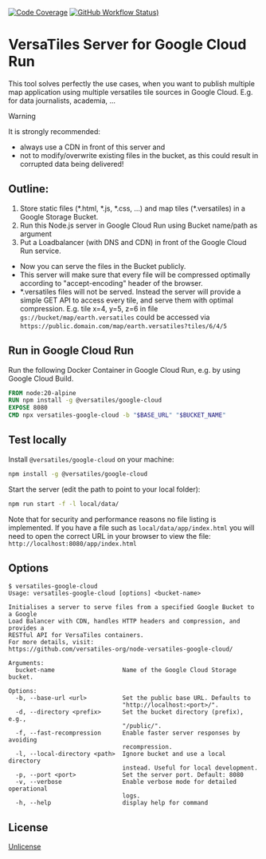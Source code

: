 [![Code Coverage](https://codecov.io/gh/versatiles-org/node-versatiles-google-cloud/branch/main/graph/badge.svg?token=IDHAI13M0K)](https://codecov.io/gh/versatiles-org/node-versatiles-google-cloud)
[![GitHub Workflow Status)](https://img.shields.io/github/actions/workflow/status/versatiles-org/node-versatiles-google-cloud/ci.yml)](https://github.com/versatiles-org/node-versatiles-google-cloud/actions/workflows/ci.yml)

# VersaTiles Server for Google Cloud Run

This tool solves perfectly the use cases, when you want to publish multiple map application using multiple versatiles tile sources in Google Cloud.
E.g. for data journalists, academia, ...

> [!WARNING]
> It is strongly recommended:
> - always use a CDN in front of this server and
> - not to modify/overwrite existing files in the bucket, as this could result in corrupted data being delivered!

## Outline:

1. Store static files (\*.html, \*.js, \*.css, …) and map tiles (\*.versatiles) in a Google Storage Bucket.
2. Run this Node.js server in Google Cloud Run using Bucket name/path as argument
3. Put a Loadbalancer (with DNS and CDN) in front of the Google Cloud Run service.

* Now you can serve the files in the Bucket publicly.
* This server will make sure that every file will be compressed optimally according to "accept-encoding" header of the browser.
* \*.versatiles files will not be served. Instead the server will provide a simple GET API to access every tile, and serve them with optimal compression. E.g. tile x=4, y=5, z=6 in file `gs://bucket/map/earth.versatiles` could be accessed via `https://public.domain.com/map/earth.versatiles?tiles/6/4/5`

## Run in Google Cloud Run

Run the following Docker Container in Google Cloud Run, e.g. by using Google Cloud Build.

```Dockerfile
FROM node:20-alpine
RUN npm install -g @versatiles/google-cloud
EXPOSE 8080
CMD npx versatiles-google-cloud -b "$BASE_URL" "$BUCKET_NAME"
```

## Test locally

Install `@versatiles/google-cloud` on your machine:
```bash
npm install -g @versatiles/google-cloud
```

Start the server (edit the path to point to your local folder):
```bash
npm run start -f -l local/data/
```

Note that for security and performance reasons no file listing is implemented. If you have a file such as `local/data/app/index.html` you will need to open the correct URL in your browser to view the file: `http://localhost:8080/app/index.html`

## Options

<!--- This chapter is generated automatically --->

```console
$ versatiles-google-cloud
Usage: versatiles-google-cloud [options] <bucket-name>

Initialises a server to serve files from a specified Google Bucket to a Google
Load Balancer with CDN, handles HTTP headers and compression, and provides a
RESTful API for VersaTiles containers.
For more details, visit:
https://github.com/versatiles-org/node-versatiles-google-cloud/

Arguments:
  bucket-name                   Name of the Google Cloud Storage bucket.

Options:
  -b, --base-url <url>          Set the public base URL. Defaults to
                                "http://localhost:<port>/".
  -d, --directory <prefix>      Set the bucket directory (prefix), e.g.,
                                "/public/".
  -f, --fast-recompression      Enable faster server responses by avoiding
                                recompression.
  -l, --local-directory <path>  Ignore bucket and use a local directory
                                instead. Useful for local development.
  -p, --port <port>             Set the server port. Default: 8080
  -v, --verbose                 Enable verbose mode for detailed operational
                                logs.
  -h, --help                    display help for command
```

## License

[Unlicense](./LICENSE.md)
